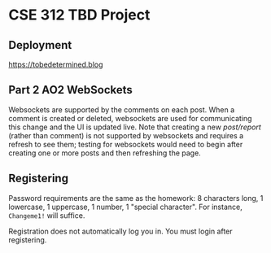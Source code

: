 # CSE 312 TBD Project

## Deployment

https://tobedetermined.blog

## Part 2 AO2 WebSockets

Websockets are supported by the comments on each post. When a comment is created or deleted, websockets are used for communicating this change and the UI is updated live. Note that creating a new *post/report* (rather than comment) is not supported by websockets and requires a refresh to see them; testing for websockets would need to begin after creating one or more posts and then refreshing the page.

## Registering

Password requirements are the same as the homework: 8 characters long, 1 lowercase, 1 uppercase, 1 number, 1 "special character". For instance, `Changeme1!` will suffice.

Registration does not automatically log you in. You must login after registering.